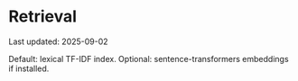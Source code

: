 # Retrieval
Last updated: 2025-09-02

Default: lexical TF-IDF index. Optional: sentence-transformers embeddings if installed.
